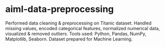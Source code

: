# aiml-data-preprocessing
Performed data cleaning &amp; preprocessing on Titanic dataset. Handled missing values, encoded categorical features, normalized numerical data, visualized &amp; removed outliers. Tools used: Python, Pandas, NumPy, Matplotlib, Seaborn. Dataset prepared for Machine Learning.
